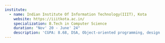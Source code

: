 ```yaml
---
institute:
  - name: Indian Institute Of Information Technology(IIIT), Kota
    website: https://iiitkota.ac.in/
    specialization: B.Tech in Computer Science
    duration: "Nov' 20 - June' 24"
    description: 'CGPA: 8.68, DSA, Object-oriented programming, design patterns, Operating Systems, Computer Network, Databases'
---
```

